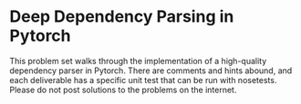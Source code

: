 # Deep Dependency Parsing in Pytorch

This problem set walks through the implementation of a high-quality dependency parser in Pytorch.
There are comments and hints abound, and each deliverable has a specific unit test that can be run with nosetests.
Please do not post solutions to the problems on the internet.
